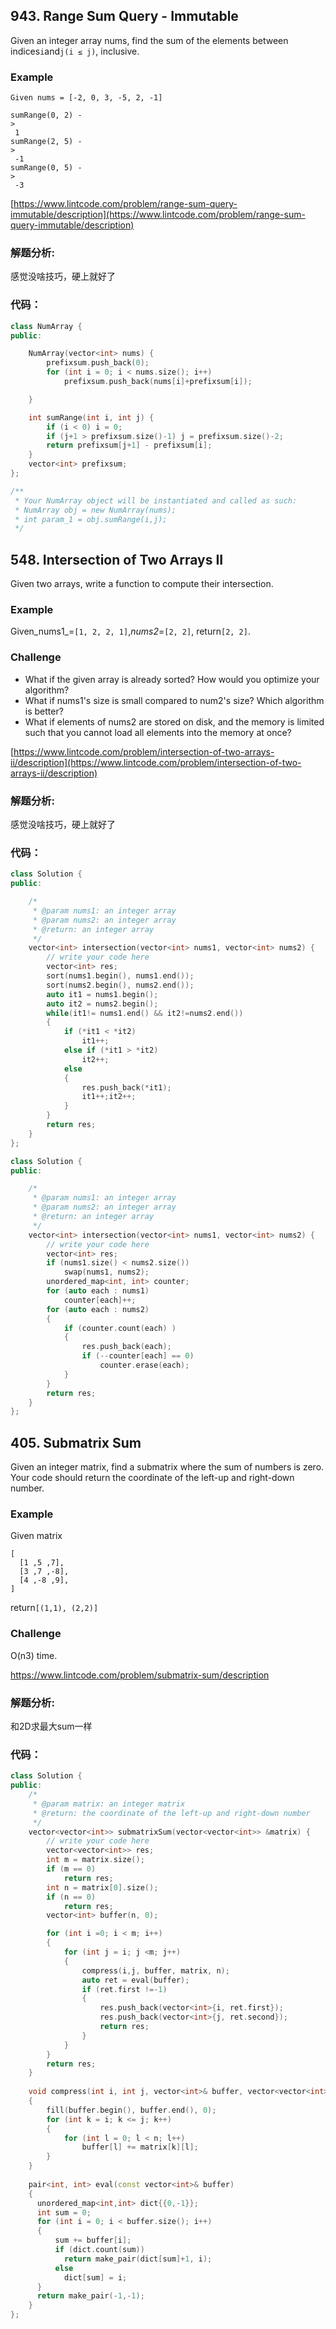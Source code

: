 ## 943. Range Sum Query - Immutable

Given an integer array nums, find the sum of the elements between indices`i`and`j(i ≤ j)`, inclusive.

### Example

```
Given nums = [-2, 0, 3, -5, 2, -1]

sumRange(0, 2) -
>
 1
sumRange(2, 5) -
>
 -1
sumRange(0, 5) -
>
 -3
```

[https://www.lintcode.com/problem/range-sum-query-immutable/description](https://www.lintcode.com/problem/range-sum-query-immutable/description)

### 解题分析:

感觉没啥技巧，硬上就好了

### 代码：

```cpp
class NumArray {
public:

    NumArray(vector<int> nums) {
        prefixsum.push_back(0);
        for (int i = 0; i < nums.size(); i++)
            prefixsum.push_back(nums[i]+prefixsum[i]);

    }

    int sumRange(int i, int j) {
        if (i < 0) i = 0;
        if (j+1 > prefixsum.size()-1) j = prefixsum.size()-2;
        return prefixsum[j+1] - prefixsum[i];
    }
    vector<int> prefixsum;    
};

/**
 * Your NumArray object will be instantiated and called as such:
 * NumArray obj = new NumArray(nums);
 * int param_1 = obj.sumRange(i,j);
 */
```

## 548. Intersection of Two Arrays II

Given two arrays, write a function to compute their intersection.

### Example

Given_nums1_=`[1, 2, 2, 1]`,_nums2_=`[2, 2]`, return`[2, 2]`.

### Challenge

* What if the given array is already sorted? How would you optimize your algorithm?
* What if nums1's size is small compared to num2's size? Which algorithm is better?
* What if elements of nums2 are stored on disk, and the memory is limited such that you cannot load all elements into the memory at once?

[https://www.lintcode.com/problem/intersection-of-two-arrays-ii/description](https://www.lintcode.com/problem/intersection-of-two-arrays-ii/description)

### 解题分析:

感觉没啥技巧，硬上就好了

### 代码：

```cpp
class Solution {
public:

    /*
     * @param nums1: an integer array
     * @param nums2: an integer array
     * @return: an integer array
     */
    vector<int> intersection(vector<int> nums1, vector<int> nums2) {
        // write your code here
        vector<int> res;
        sort(nums1.begin(), nums1.end());
        sort(nums2.begin(), nums2.end());
        auto it1 = nums1.begin();
        auto it2 = nums2.begin();
        while(it1!= nums1.end() && it2!=nums2.end())
        {
            if (*it1 < *it2)
                it1++;
            else if (*it1 > *it2)
                it2++;
            else
            {
                res.push_back(*it1);
                it1++;it2++;
            }
        }
        return res;
    }
};

class Solution {
public:

    /*
     * @param nums1: an integer array
     * @param nums2: an integer array
     * @return: an integer array
     */
    vector<int> intersection(vector<int> nums1, vector<int> nums2) {
        // write your code here
        vector<int> res;
        if (nums1.size() < nums2.size())
            swap(nums1, nums2);
        unordered_map<int, int> counter;
        for (auto each : nums1)
            counter[each]++;
        for (auto each : nums2)
        {
            if (counter.count(each) )
            {
                res.push_back(each);
                if (--counter[each] == 0)
                    counter.erase(each);
            }
        }
        return res;
    }
};
```



## 405. Submatrix Sum

Given an integer matrix, find a submatrix where the sum of numbers is zero. Your code should return the coordinate of the left-up and right-down number.

### Example

Given matrix

```
[
  [1 ,5 ,7],
  [3 ,7 ,-8],
  [4 ,-8 ,9],
]

```

return`[(1,1), (2,2)]`

### Challenge

O\(n3\) time.

https://www.lintcode.com/problem/submatrix-sum/description

### 解题分析:

和2D求最大sum一样

### 代码：

```cpp
class Solution {
public:
    /*
     * @param matrix: an integer matrix
     * @return: the coordinate of the left-up and right-down number
     */
    vector<vector<int>> submatrixSum(vector<vector<int>> &matrix) {
        // write your code here
        vector<vector<int>> res;
        int m = matrix.size();
        if (m == 0)
            return res;
        int n = matrix[0].size();
        if (n == 0)
            return res;
        vector<int> buffer(n, 0);

        for (int i =0; i < m; i++)
        {
            for (int j = i; j <m; j++)
            {
                compress(i,j, buffer, matrix, n);
                auto ret = eval(buffer);
                if (ret.first !=-1)
                {
                    res.push_back(vector<int>{i, ret.first});
                    res.push_back(vector<int>{j, ret.second});
                    return res;
                }
            }
        }
        return res;
    }
    
    void compress(int i, int j, vector<int>& buffer, vector<vector<int>>& matrix, int n)
    {
        fill(buffer.begin(), buffer.end(), 0);
        for (int k = i; k <= j; k++)
        {
            for (int l = 0; l < n; l++)
                buffer[l] += matrix[k][l];
        }
    }
    
    pair<int, int> eval(const vector<int>& buffer)
    {
      unordered_map<int,int> dict{{0,-1}};
      int sum = 0;
      for (int i = 0; i < buffer.size(); i++)
      {
          sum += buffer[i];
          if (dict.count(sum))
            return make_pair(dict[sum]+1, i);
          else
            dict[sum] = i;
      }
      return make_pair(-1,-1);
    }
};
```



